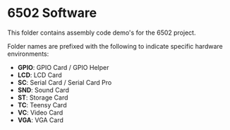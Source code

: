 6502 Software
=============

This folder contains assembly code demo's for the 6502 project.

Folder names are prefixed with the following to indicate specific hardware environments:

- **GPIO**: GPIO Card / GPIO Helper
- **LCD**: LCD Card
- **SC**: Serial Card / Serial Card Pro
- **SND**: Sound Card
- **ST**: Storage Card
- **TC**: Teensy Card
- **VC**: Video Card
- **VGA**: VGA Card

